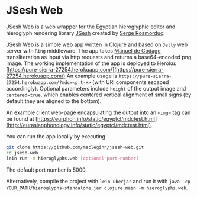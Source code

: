 # JSesh Web

JSesh Web is a web wrapper for the Egyptian hieroglyphic editor and hieroglyph rendering library [JSesh](https://jsesh.qenherkhopeshef.org/) created by [Serge Rosmorduc](http://www.qenherkhopeshef.org/sergeRosmorduc).

JSesh Web is a simple web app written in Clojure and based on `Jetty` web server with `Ring` middleware. The app takes [Manuel de Codage](http://www.catchpenny.org/codage/) transliteration as input via http requests and returns a base64-encoded png image. The working implementation of the app is deployed to Heroku: [https://pure-sierra-27254.herokuapp.com/](https://pure-sierra-27254.herokuapp.com/) An example usage is `https://pure-sierra-27254.herokuapp.com/?mdc=<p:t-H>` (with URI components escaped accordingly). Optional parameters include `height` of the output image and `centered=true`, which enables centered vertical alignment of small signs (by default they are aligned to the bottom).

An example client web-page encapsulating the output into an `<img>` tag can be found at [https://eurphon.info/static/egyptcl/mdctest.html](http://eurasianphonology.info/static/egyptcl/mdctest.html).

You can run the app locally by executing

```bash
git clone https://github.com/macleginn/jsesh-web.git
cd jsesh-web
lein run -m hieroglyphs.web [optional-port-number]
```

The default port number is 5000.

Alternatively, compile the project with `lein uberjar` and run it with `java -cp YOUR_PATH/hieroglyphs-standalone.jar clojure.main -m hieroglyphs.web`.
